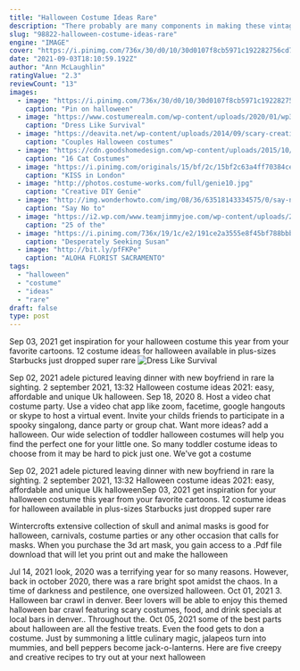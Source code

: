 ```yaml
---
title: "Halloween Costume Ideas Rare"
description: "There probably are many components in making these vintage halloween costumes looking as creepy as they do. First of all, the vintage photos were taken using much less sensitive cameras, so the picture itself looks quite gloomy and eerie, no matter its contents. Secondly, the arts and crafts supplies for making these halloween"
slug: "98822-halloween-costume-ideas-rare"
engine: "IMAGE"
cover: "https://i.pinimg.com/736x/30/d0/10/30d0107f8cb5971c192282756cd78780--easy-adult-halloween-costumes-homemade-halloween.jpg"
date: "2021-09-03T18:10:59.192Z"
author: "Ann McLaughlin"
ratingValue: "2.3"
reviewCount: "13"
images:
  - image: "https://i.pinimg.com/736x/30/d0/10/30d0107f8cb5971c192282756cd78780--easy-adult-halloween-costumes-homemade-halloween.jpg"
    caption: "Pin on halloween"
  - image: "https://www.costumerealm.com/wp-content/uploads/2020/01/wp3964219.jpg"
    caption: "Dress Like Survival"
  - image: "https://deavita.net/wp-content/uploads/2014/09/scary-creative-unique-couples-halloween-costumes-ideas-ghost-bride.jpg"
    caption: "Couples Halloween costumes"
  - image: "https://cdn.goodshomedesign.com/wp-content/uploads/2015/10/Cat-Costumes-for-Halloween-3.jpg"
    caption: "16 Cat Costumes"
  - image: "https://i.pinimg.com/originals/15/bf/2c/15bf2c63a4ff70384ce747fc6d18e2ef.jpg"
    caption: "KISS in London"
  - image: "http://photos.costume-works.com/full/genie10.jpg"
    caption: "Creative DIY Genie"
  - image: "http://img.wonderhowto.com/img/08/36/63518143334575/0/say-no-slutty-10-creative-womens-halloween-costumes-wont-sacrifice-your-self-respect.w654.jpg"
    caption: "Say No to"
  - image: "https://i2.wp.com/www.teamjimmyjoe.com/wp-content/uploads/2015/09/grinch-best-kids-halloween-costumes-funny-bad.jpg"
    caption: "25 of the"
  - image: "https://i.pinimg.com/736x/19/1c/e2/191ce2a3555e8f45bf788bbba2c9d701--desperately-seeking-susan-madonna.jpg"
    caption: "Desperately Seeking Susan"
  - image: "http://bit.ly/pfFKPe"
    caption: "ALOHA FLORIST SACRAMENTO"
tags:
  - "halloween"
  - "costume"
  - "ideas"
  - "rare"
draft: false
type: post
---
```


Sep 03, 2021 get inspiration for your halloween costume this year from your favorite cartoons.  12 costume ideas for halloween available in plus-sizes Starbucks just dropped super rare
![Dress Like Survival](https://www.costumerealm.com/wp-content/uploads/2020/01/wp3964219.jpg "Dress Like Survival")

Sep 02, 2021 adele pictured leaving dinner with new boyfriend in rare la sighting. 2 september 2021, 13:32  Halloween costume ideas 2021: easy, affordable and unique Uk halloween. Sep 18, 2020 8. Host a video chat costume party. Use a video chat app like zoom, facetime, google hangouts or skype to host a virtual event. Invite your childs friends to participate in a spooky singalong, dance party or group chat. Want more ideas? add a halloween. Our wide selection of toddler halloween costumes will help you find the perfect one for your little one. So many toddler costume ideas to choose from it may be hard to pick just one. We&#39;ve got a costume
<!--inArticleAds-->

<!--galleryOne-->

Sep 02, 2021 adele pictured leaving dinner with new boyfriend in rare la sighting. 2 september 2021, 13:32  Halloween costume ideas 2021: easy, affordable and unique Uk halloweenSep 03, 2021 get inspiration for your halloween costume this year from your favorite cartoons.  12 costume ideas for halloween available in plus-sizes Starbucks just dropped super rare
<!--inArticleAds-->

<!--galleryTwo-->

Wintercrofts extensive collection of skull and animal masks is good for halloween, carnivals, costume parties or any other occasion that calls for masks. When you purchase the 3d art mask, you gain access to a .Pdf file download that will let you print out and make the halloween
<!--galleryThree-->

Jul 14, 2021 look, 2020 was a terrifying year for so many reasons. However, back in october 2020, there was a rare bright spot amidst the chaos. In a time of darkness and pestilence, one oversized halloween. Oct 01, 2021 3. Halloween bar crawl in denver. Beer lovers will be able to enjoy this themed halloween bar crawl featuring scary costumes, food, and drink specials at local bars in denver.. Throughout the. Oct 05, 2021 some of the best parts about halloween are all the festive treats. Even the food gets to don a costume. Just by summoning a little culinary magic, jalapeos turn into mummies, and bell peppers become jack-o-lanterns. Here are five creepy and creative recipes to try out at your next halloween